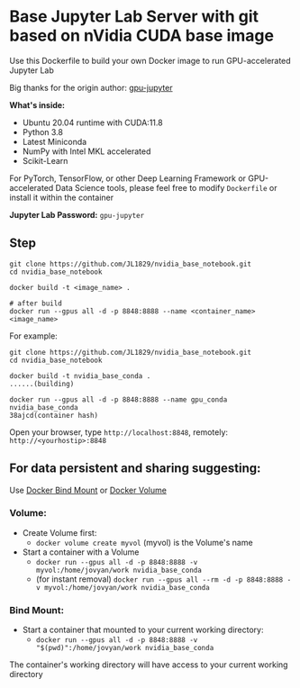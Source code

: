 # Base Jupyter Lab Server with git based on nVidia CUDA base image

Use this Dockerfile to build your own Docker image to run GPU-accelerated Jupyter Lab

Big thanks for the origin author: [gpu-jupyter](https://github.com/iot-salzburg/gpu-jupyter)

**What's inside:**

* Ubuntu 20.04 runtime with CUDA:11.8
* Python 3.8
* Latest Miniconda
* NumPy with Intel MKL accelerated
* Scikit-Learn

For PyTorch, TensorFlow, or other Deep Learning Framework or GPU-accelerated Data Science tools, please feel free to modify `Dockerfile` or install it within the container


**Jupyter Lab Password:**
`gpu-jupyter`

## Step
```shell
git clone https://github.com/JL1829/nvidia_base_notebook.git
cd nvidia_base_notebook

docker build -t <image_name> .

# after build
docker run --gpus all -d -p 8848:8888 --name <container_name> <image_name>
```

For example:

```shell
git clone https://github.com/JL1829/nvidia_base_notebook.git
cd nvidia_base_notebook

docker build -t nvidia_base_conda .
......(building)

docker run --gpus all -d -p 8848:8888 --name gpu_conda nvidia_base_conda
38ajcd(container hash)
```

Open your browser, type `http://localhost:8848`, remotely: `http://<yourhostip>:8848`


## For data persistent and sharing suggesting:
Use [Docker Bind Mount](https://docs.docker.com/storage/bind-mounts/) or [Docker Volume](https://docs.docker.com/storage/volumes/)

### Volume:
* Create Volume first: 
  * `docker volume create myvol` (myvol) is the Volume's name
* Start a container with a Volume
  * `docker run --gpus all -d -p 8848:8888 -v myvol:/home/jovyan/work nvidia_base_conda`
  * (for instant removal) `docker run --gpus all --rm -d -p 8848:8888 -v myvol:/home/jovyan/work nvidia_base_conda`

### Bind Mount:
* Start a container that mounted to your current working directory:
  * `docker run --gpus all -d -p 8848:8888 -v "$(pwd)":/home/jovyan/work nvidia_base_conda`

The container's working directory will have access to your current working directory